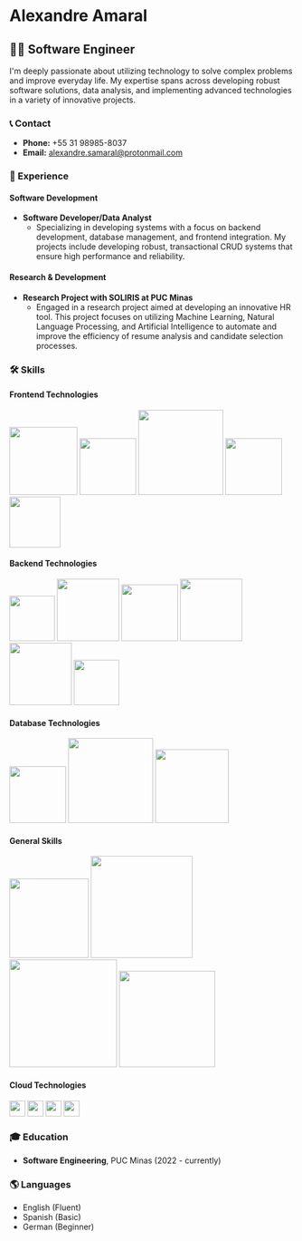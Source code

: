 # Alexandre Amaral

## 👨‍💻 Software Engineer

I'm deeply passionate about utilizing technology to solve complex problems and improve everyday life. My expertise spans across developing robust software solutions, data analysis, and implementing advanced technologies in a variety of innovative projects.

### 📞 Contact
- **Phone:** +55 31 98985-8037
- **Email:** [alexandre.samaral@protonmail.com](mailto:alexandre.samaral@protonmail.com)

### 💼 Experience

#### Software Development
- **Software Developer/Data Analyst**
  - Specializing in developing systems with a focus on backend development, database management, and frontend integration. My projects include developing robust, transactional CRUD systems that ensure high performance and reliability.

#### Research & Development
- **Research Project with SOLIRIS at PUC Minas**
  - Engaged in a research project aimed at developing an innovative HR tool. This project focuses on utilizing Machine Learning, Natural Language Processing, and Artificial Intelligence to automate and improve the efficiency of resume analysis and candidate selection processes.


### 🛠 Skills

#### Frontend Technologies
<img src="https://img.shields.io/badge/-ReactJS-61DAFB?style=for-the-badge&logo=react" width="120"/>
<img src="https://img.shields.io/badge/-Redux-764ABC?style=for-the-badge&logo=redux" width="100"/>
<img src="https://img.shields.io/badge/-JavaScript-F7DF1E?style=for-the-badge&logo=javascript" width="150"/>
<img src="https://img.shields.io/badge/-HTML5-E34F26?style=for-the-badge&logo=html5" width="100"/>
<img src="https://img.shields.io/badge/-CSS3-1572B6?style=for-the-badge&logo=css3" width="90"/>

#### Backend Technologies
<img src="https://img.shields.io/badge/-Java-007396?style=for-the-badge&logo=java" width="80"/>
<img src="https://img.shields.io/badge/-Python-3776AB?style=for-the-badge&logo=Python" width="110"/>
<img src="https://img.shields.io/badge/-Spring-6DB33F?style=for-the-badge&logo=spring" width="100"/>
<img src="https://img.shields.io/badge/-Node.js-339933?style=for-the-badge&logo=node.js" width="110"/>
<img src="https://img.shields.io/badge/-Laravel-FF2D20?style=for-the-badge&logo=laravel" width="110"/>
<img src="https://img.shields.io/badge/-APIs-0298C3?style=for-the-badge&logo=swagger" width="80"/>

#### Database Technologies
<img src="https://img.shields.io/badge/-MySQL-4479A1?style=for-the-badge&logo=mysql" width="100"/>
<img src="https://img.shields.io/badge/-PostgreSQL-4169E1?style=for-the-badge&logo=postgresql" width="150"/>
<img src="https://img.shields.io/badge/-MongoDB-47A248?style=for-the-badge&logo=mongodb" width="130"/>

#### General Skills
<img src="https://img.shields.io/badge/-Algorithms-EF2D5E?style=for-the-badge&logo=algorithmia" width="140"/>
<img src="https://img.shields.io/badge/-Data_Structures-FCC624?style=for-the-badge&logo=devpost" width="180"/>
<img src="https://img.shields.io/badge/-Machine_Learning-0078D4?style=for-the-badge&logo=kaggle" width="190"/>
<img src="https://img.shields.io/badge/-Data_Analysis-005571?style=for-the-badge&logo=tableau" width="170"/>


#### Cloud Technologies
<p>
  <img src="https://img.shields.io/badge/-Git-F05032?style=for-the-badge&logo=git" height="28" />
  <img src="https://img.shields.io/badge/-Linux-FCC624?style=for-the-badge&logo=linux" height="28" />
  <img src="https://img.shields.io/badge/-Azure-0078D4?style=for-the-badge&logo=microsoft-azure" height="28" />
  <img src="https://img.shields.io/badge/-AWS-232F3E?style=for-the-badge&logo=amazon-aws" height="28" />
</p>



### 🎓 Education

- **Software Engineering**, PUC Minas (2022 - currently)

### 🌎 Languages

- English (Fluent)
- Spanish (Basic)
- German (Beginner)
